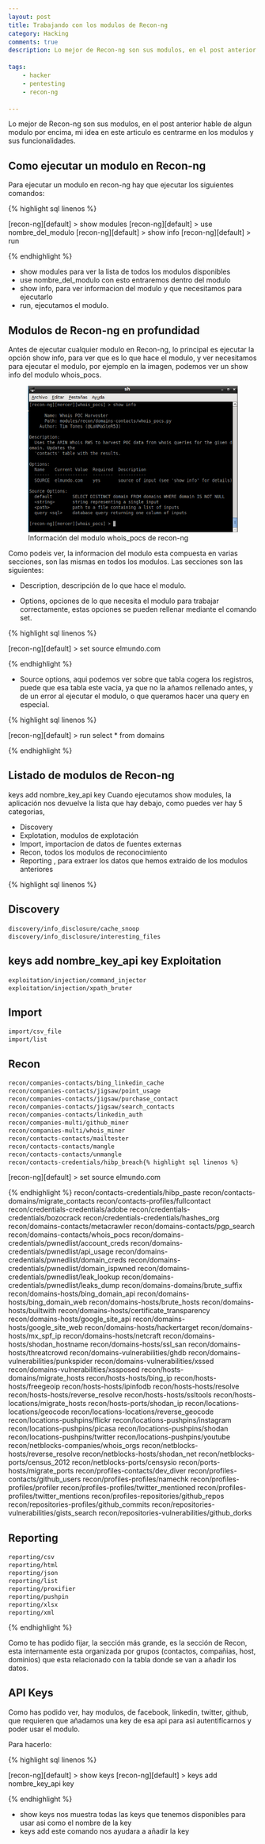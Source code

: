 ```yaml
---
layout: post
title: Trabajando con los modulos de Recon-ng
category: Hacking
comments: true
description: Lo mejor de Recon-ng son sus modulos, en el post anterior hable de algun modulo por encima, mi idea en este articulo es centrarme en los modulos y sus funcionalidades.

tags:   
    - hacker
    - pentesting
    - recon-ng

---
```


Lo mejor de Recon-ng son sus modulos, en el post anterior hable de algun modulo por encima, mi idea en este articulo es centrarme en los modulos y sus funcionalidades.

## Como ejecutar un modulo en Recon-ng

Para ejecutar un modulo en recon-ng hay que ejecutar los siguientes comandos:

{% highlight sql linenos %}

[recon-ng][default] > show modules
[recon-ng][default] > use nombre_del_modulo
[recon-ng][default] > show info
[recon-ng][default] > run

{% endhighlight %}

* show modules para ver la lista de todos los modulos disponibles
* use nombre_del_modulo con esto entraremos dentro del modulo
* show info, para ver informacion del modulo y que necesitamos para ejecutarlo
* run, ejecutamos el modulo.


## Modulos de Recon-ng en profundidad


Antes de ejecutar cualquier modulo en Recon-ng, lo principal es ejecutar la opción show info, para ver que es lo que hace el modulo, y ver necesitamos para ejecutar el modulo, por ejemplo en la imagen, podemos ver un show info del modulo whois_pocs.

<figure>
<img alt="modulos de recon-ng" src="/resources/images/recon-ng.png"/>
<figcaption>
Información del modulo whois_pocs de recon-ng 
</figcaption>
</figure>

Como podeis ver, la informacion del modulo esta compuesta en varias secciones, son las mismas en todos los modulos. Las secciones son las siguientes:

* Description, descripción de lo que hace el modulo.

* Options, opciones de lo que necesita el modulo para trabajar correctamente, estas opciones se pueden rellenar mediante el comando set.

{% highlight sql linenos %}

[recon-ng][default] > set source elmundo.com

{% endhighlight %}

* Source options, aqui podemos ver sobre que tabla cogera los registros, puede que esa tabla este vacia, ya que no la añamos rellenado antes, y de un error al ejecutar el modulo, o que queramos hacer una query en especial.

{% highlight sql linenos %}

[recon-ng][default] > run select * from domains

{% endhighlight %}

## Listado de modulos de Recon-ng
keys add nombre_key_api key
Cuando ejecutamos show modules, la aplicación nos devuelve la lista que hay debajo, como puedes ver hay 5 categorias,

* Discovery
* Explotation, modulos de explotación
* Import, importacion de datos de fuentes externas
* Recon, todos los modulos de reconocimiento
* Reporting , para extraer los datos que hemos extraido de los modulos anteriores


{% highlight sql linenos %}

Discovery
  ---------
    discovery/info_disclosure/cache_snoop
    discovery/info_disclosure/interesting_files
keys add nombre_key_api key
  Exploitation
  ------------
    exploitation/injection/command_injector
    exploitation/injection/xpath_bruter

  Import
  ------
    import/csv_file
    import/list

  Recon
  -----
    recon/companies-contacts/bing_linkedin_cache
    recon/companies-contacts/jigsaw/point_usage
    recon/companies-contacts/jigsaw/purchase_contact
    recon/companies-contacts/jigsaw/search_contacts
    recon/companies-contacts/linkedin_auth
    recon/companies-multi/github_miner
    recon/companies-multi/whois_miner
    recon/contacts-contacts/mailtester
    recon/contacts-contacts/mangle
    recon/contacts-contacts/unmangle
    recon/contacts-credentials/hibp_breach{% highlight sql linenos %}

[recon-ng][default] > set source elmundo.com

{% endhighlight %}
    recon/contacts-credentials/hibp_paste
    recon/contacts-domains/migrate_contacts
    recon/contacts-profiles/fullcontact
    recon/credentials-credentials/adobe
    recon/credentials-credentials/bozocrack
    recon/credentials-credentials/hashes_org
    recon/domains-contacts/metacrawler
    recon/domains-contacts/pgp_search
    recon/domains-contacts/whois_pocs
    recon/domains-credentials/pwnedlist/account_creds
    recon/domains-credentials/pwnedlist/api_usage
    recon/domains-credentials/pwnedlist/domain_creds
    recon/domains-credentials/pwnedlist/domain_ispwned
    recon/domains-credentials/pwnedlist/leak_lookup
    recon/domains-credentials/pwnedlist/leaks_dump
    recon/domains-domains/brute_suffix
    recon/domains-hosts/bing_domain_api
    recon/domains-hosts/bing_domain_web
    recon/domains-hosts/brute_hosts
    recon/domains-hosts/builtwith
    recon/domains-hosts/certificate_transparency
    recon/domains-hosts/google_site_api
    recon/domains-hosts/google_site_web
    recon/domains-hosts/hackertarget
    recon/domains-hosts/mx_spf_ip
    recon/domains-hosts/netcraft
    recon/domains-hosts/shodan_hostname
    recon/domains-hosts/ssl_san
    recon/domains-hosts/threatcrowd
    recon/domains-vulnerabilities/ghdb
    recon/domains-vulnerabilities/punkspider
    recon/domains-vulnerabilities/xssed
    recon/domains-vulnerabilities/xssposed
    recon/hosts-domains/migrate_hosts
    recon/hosts-hosts/bing_ip
    recon/hosts-hosts/freegeoip
    recon/hosts-hosts/ipinfodb
    recon/hosts-hosts/resolve
    recon/hosts-hosts/reverse_resolve
    recon/hosts-hosts/ssltools
    recon/hosts-locations/migrate_hosts
    recon/hosts-ports/shodan_ip
    recon/locations-locations/geocode
    recon/locations-locations/reverse_geocode
    recon/locations-pushpins/flickr
    recon/locations-pushpins/instagram
    recon/locations-pushpins/picasa
    recon/locations-pushpins/shodan
    recon/locations-pushpins/twitter
    recon/locations-pushpins/youtube
    recon/netblocks-companies/whois_orgs
    recon/netblocks-hosts/reverse_resolve
    recon/netblocks-hosts/shodan_net
    recon/netblocks-ports/census_2012
    recon/netblocks-ports/censysio
    recon/ports-hosts/migrate_ports
    recon/profiles-contacts/dev_diver
    recon/profiles-contacts/github_users
    recon/profiles-profiles/namechk
    recon/profiles-profiles/profiler
    recon/profiles-profiles/twitter_mentioned
    recon/profiles-profiles/twitter_mentions
    recon/profiles-repositories/github_repos
    recon/repositories-profiles/github_commits
    recon/repositories-vulnerabilities/gists_search
    recon/repositories-vulnerabilities/github_dorks

  Reporting
  ---------
    reporting/csv
    reporting/html
    reporting/json
    reporting/list
    reporting/proxifier
    reporting/pushpin
    reporting/xlsx
    reporting/xml

{% endhighlight %}

Como te has podido fijar, la sección más grande, es la sección de Recon, esta internamente esta organizada por grupos (contactos, compañias, host, dominios) que esta relacionado con la tabla donde se van a añadir los datos.

## API Keys

Como has podido ver, hay modulos, de facebook, linkedin, twitter, github, que requieren que añadamos una key de esa api para asi autentificarnos y poder usar el modulo.

Para hacerlo:

{% highlight sql linenos %}

[recon-ng][default] > show keys
[recon-ng][default] > keys add nombre_key_api key

{% endhighlight %}

* show keys nos muestra todas las keys que tenemos disponibles para usar asi como el nombre de la key
* keys add este comando nos ayudara a añadir la key




